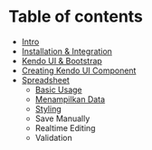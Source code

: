 # Table of contents

* [Intro](README.md)
* [Installation & Integration](installation.md)
* [Kendo UI & Bootstrap](kendo-ui-and-bootstrap.md)
* [Creating Kendo UI Component](creating-kendo-ui-component.md)
* [Spreadsheet](spreadsheet/README.md)
  * [Basic Usage](spreadsheet/basic-usage.md)
  * [Menampilkan Data](spreadsheet/menampilkan-data.md)
  * [Styling](spreadsheet/styling.md)
  * Save Manually
  * Realtime Editing
  * Validation

